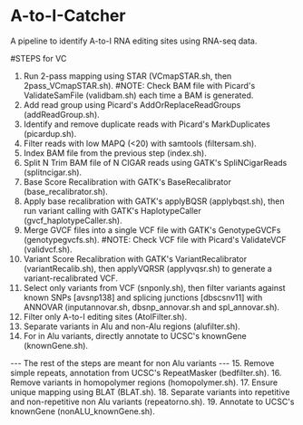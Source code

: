 # A-to-I-Catcher
A pipeline to identify A-to-I RNA editing sites using RNA-seq data.

#STEPS for VC

1. Run 2-pass mapping using STAR (VCmapSTAR.sh, then 2pass_VCmapSTAR.sh).
#NOTE: Check BAM file with Picard's ValidateSamFile (validbam.sh) each time a BAM is generated.
2. Add read group using Picard's AddOrReplaceReadGroups (addReadGroup.sh).
3. Identify and remove duplicate reads with Picard's MarkDuplicates (picardup.sh).
4. Filter reads with low MAPQ (<20) with samtools (filtersam.sh).
5. Index BAM file from the previous step (index.sh).
6. Split N Trim BAM file of N CIGAR reads using GATK's SpliNCigarReads (splitncigar.sh).
7. Base Score Recalibration with GATK's BaseRecalibrator (base_recalibrator.sh).
8. Apply base recalibration with GATK's applyBQSR (applybqst.sh), then run variant calling with GATK's HaplotypeCaller (gvcf_haplotypeCaller.sh).
9. Merge GVCF files into a single VCF file with GATK's GenotypeGVCFs (genotypegvcfs.sh).
#NOTE: Check VCF file with Picard's ValidateVCF (validvcf.sh).
10. Variant Score Recalibration with GATK's VariantRecalibrator (variantRecalib.sh), then applyVQRSR (applyvqsr.sh) to generate a variant-recalibrated VCF.
11. Select only variants from VCF (snponly.sh), then filter variants against known SNPs [avsnp138] and splicing junctions [dbscsnv11] with ANNOVAR (inputannovar.sh, dbsnp_annovar.sh and spl_annovar.sh).
12. Filter only A-to-I editing sites (AtoIFilter.sh).
13. Separate variants in Alu and non-Alu regions (alufilter.sh).
14. For in Alu variants, directly annotate to UCSC's knownGene (knownGene.sh).

--- The rest of the steps are meant for non Alu variants ---
15. Remove simple repeats, annotation from UCSC's RepeatMasker (bedfilter.sh).
16. Remove variants in homopolymer regions (homopolymer.sh).
17. Ensure unique mapping using BLAT (BLAT.sh).
18. Separate variants into repetitive and non-repetitive non Alu variants (repeatorno.sh).
19. Annotate to UCSC's knownGene (nonALU_knownGene.sh).

